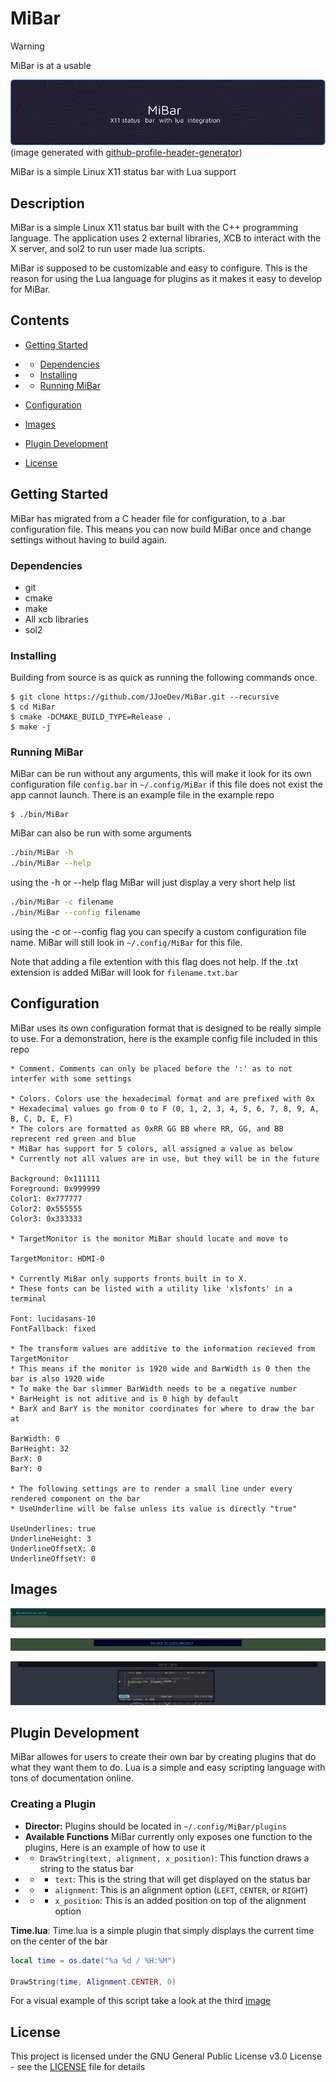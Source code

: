 # MiBar

> [!WARNING]
>
> MiBar is at a usable 

![Header_image](./github_assets/github-header-image.png)
(image generated with [github-profile-header-generator](https://github.com/leviarista/github-profile-header-generator?tab=readme-ov-file))

MiBar is a simple Linux X11 status bar with Lua support

## Description

MiBar is a simple Linux X11 status bar built with the C++ programming language. The application uses 2 external libraries, XCB to interact with the X server, and sol2 to run user made lua scripts.

MiBar is supposed to be customizable and easy to configure. This is the reason for using the Lua language for plugins as it makes it easy to develop for MiBar.

## Contents

* [Getting Started](#getting-started)

* * [Dependencies](#dependencies)

* * [Installing](#installing)

* * [Running MiBar](#running-mibar)

* [Configuration](#configuring)

* [Images](#images)

* [Plugin Development](#plugin-development)

* [License](#license)

## Getting Started

MiBar has migrated from a C header file for configuration, to a .bar configuration file. This means you can now build MiBar once and change settings without having to build again.

### Dependencies

* git
* cmake
* make
* All xcb libraries
* sol2

### Installing

Building from source is as quick as running the following commands once.

```
$ git clone https://github.com/JJoeDev/MiBar.git --recursive
$ cd MiBar
$ cmake -DCMAKE_BUILD_TYPE=Release .
$ make -j
```

### Running MiBar

MiBar can be run without any arguments, this will make it look for its own configuration file `config.bar` in `~/.config/MiBar` if this file does not exist the app cannot launch. There is an example file in the example repo
```
$ ./bin/MiBar
```

MiBar can also be run with some arguments

```bash
./bin/MiBar -h
./bin/MiBar --help
```

using the -h or --help flag MiBar will just display a very short help list

```bash
./bin/MiBar -c filename
./bin/MiBar --config filename
```

using the -c or --config flag you can specify a custom configuration file name. MiBar will still look in `~/.config/MiBar` for this file.

Note that adding a file extention with this flag does not help. If the .txt extension is added MiBar will look for `filename.txt.bar`

## Configuration

MiBar uses its own configuration format that is designed to be really simple to use. For a demonstration, here is the example config file included in this repo

```bar
* Comment. Comments can only be placed before the ':' as to not interfer with some settings

* Colors. Colors use the hexadecimal format and are prefixed with 0x
* Hexadecimal values go from 0 to F (0, 1, 2, 3, 4, 5, 6, 7, 8, 9, A, B, C, D, E, F)
* The colors are formatted as 0xRR GG BB where RR, GG, and BB reprecent red green and blue
* MiBar has support for 5 colors, all assigned a value as below
* Currently not all values are in use, but they will be in the future

Background: 0x111111
Foreground: 0x999999
Color1: 0x777777
Color2: 0x555555
Color3: 0x333333

* TargetMonitor is the monitor MiBar should locate and move to

TargetMonitor: HDMI-0

* Currently MiBar only supports fronts built in to X.
* These fonts can be listed with a utility like 'xlsfonts' in a terminal

Font: lucidasans-10
FontFallback: fixed

* The transform values are additive to the information recieved from TargetMonitor
* This means if the monitor is 1920 wide and BarWidth is 0 then the bar is also 1920 wide
* To make the bar slimmer BarWidth needs to be a negative number
* BarHeight is not aditive and is 0 high by default
* BarX and BarY is the monitor coordinates for where to draw the bar at

BarWidth: 0
BarHeight: 32
BarX: 0
BarY: 0

* The following settings are to render a small line under every rendered component on the bar
* UseUnderline will be false unless its value is directly "true"

UseUnderlines: true
UnderlineHeight: 3
UnderlineOffsetX: 0
UnderlineOffsetY: 0
```

## Images

![Image_1](./github_assets/DemoBar.png)

![Image_2](./github_assets/DemoBar2.png)

![Image_3](./github_assets/DemoBarWLua.png)

## Plugin Development

MiBar allowes for users to create their own bar by creating plugins that do what they want them to do. Lua is a simple and easy scripting language with tons of documentation online.

### Creating a Plugin

* **Director:** Plugins should be located in ```~/.config/MiBar/plugins```
* **Available Functions** MiBar currently only exposes one function to the plugins, Here is an example of how to use it
* * ```DrawString(text, alignment, x_position)```: This function draws a string to the status bar
* * - ```text```: This is the string that will get displayed on the status bar
* * - ```alignment```: This is an alignment option (``LEFT``, ``CENTER``, or ``RIGHT``)
* * - ```x_position```: This is an added position on top of the alignment option

**Time.lua**: Time.lua is a simple plugin that simply displays the current time on the center of the bar

```lua
local time = os.date("%a %d / %H:%M")

DrawString(time, Alignment.CENTER, 0)
```

For a visual example of this script take a look at the third [image](#images)

## License

This project is licensed under the GNU General Public License v3.0 License - see the [LICENSE](./LICENSE) file for details
